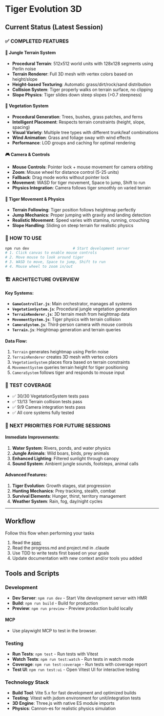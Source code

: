 # Tiger Evolution 3D

## Current Status (Latest Session)

### ✅ COMPLETED FEATURES

#### 🌿 **Jungle Terrain System** 
- **Procedural Terrain**: 512x512 world units with 128x128 segments using Perlin noise
- **Terrain Renderer**: Full 3D mesh with vertex colors based on height/slope
- **Height-based Texturing**: Automatic grass/dirt/rock/sand distribution
- **Collision System**: Tiger properly walks on terrain surface, no clipping
- **Slope Physics**: Tiger slides down steep slopes (>0.7 steepness)

#### 🌳 **Vegetation System**
- **Procedural Generation**: Trees, bushes, grass patches, and ferns
- **Intelligent Placement**: Respects terrain constraints (height, slope, spacing)
- **Visual Variety**: Multiple tree types with different trunk/leaf combinations
- **Wind Animation**: Grass and foliage sway with wind effects
- **Performance**: LOD groups and caching for optimal rendering

#### 🎮 **Camera & Controls**
- **Mouse Controls**: Pointer lock + mouse movement for camera orbiting
- **Zoom**: Mouse wheel for distance control (5-25 units)
- **Fallback**: Drag mode works without pointer lock
- **Movement**: WASD for tiger movement, Space to jump, Shift to run
- **Physics Integration**: Camera follows tiger smoothly on varied terrain

#### 🐅 **Tiger Movement & Physics**
- **Terrain Following**: Tiger position follows heightmap perfectly
- **Jump Mechanics**: Proper jumping with gravity and landing detection  
- **Realistic Movement**: Speed varies with stamina, running, crouching
- **Slope Handling**: Sliding on steep terrain for realistic physics

### 🎯 **HOW TO USE**
```bash
npm run dev                    # Start development server
# 1. Click canvas to enable mouse controls
# 2. Move mouse to look around tiger
# 3. WASD to move, Space to jump, Shift to run
# 4. Mouse wheel to zoom in/out
```

### 🏗️ **ARCHITECTURE OVERVIEW**

#### Key Systems:
- **`GameController.js`**: Main orchestrator, manages all systems
- **`VegetationSystem.js`**: Procedural jungle vegetation generation
- **`TerrainRenderer.js`**: 3D terrain mesh from heightmap data
- **`MovementSystem.js`**: Tiger physics with terrain collision
- **`CameraSystem.js`**: Third-person camera with mouse controls
- **`Terrain.js`**: Heightmap generation and terrain queries

#### Data Flow:
1. `Terrain` generates heightmap using Perlin noise
2. `TerrainRenderer` creates 3D mesh with vertex colors
3. `VegetationSystem` places flora based on terrain constraints
4. `MovementSystem` queries terrain height for tiger positioning
5. `CameraSystem` follows tiger and responds to mouse input

### 🧪 **TEST COVERAGE**
- ✅ 30/30 VegetationSystem tests pass
- ✅ 13/13 Terrain collision tests pass  
- ✅ 9/9 Camera integration tests pass
- ✅ All core systems fully tested

### 🚀 **NEXT PRIORITIES FOR FUTURE SESSIONS**

#### Immediate Improvements:
1. **Water System**: Rivers, ponds, and water physics
2. **Jungle Animals**: Wild boars, birds, prey animals
3. **Enhanced Lighting**: Filtered sunlight through canopy
4. **Sound System**: Ambient jungle sounds, footsteps, animal calls

#### Advanced Features:
1. **Tiger Evolution**: Growth stages, stat progression
2. **Hunting Mechanics**: Prey tracking, stealth, combat
3. **Survival Elements**: Hunger, thirst, territory management
4. **Weather System**: Rain, fog, day/night cycles

---

## Workflow

Follow this flow when performing your tasks

1. Read the [spec](.claude/spec.md)
2. Read the progress.md and project.md in .claude
3. Use TDD to write tests first based on your goals
4. Update documentation with new context and/or tools you added

## Tools and Scripts

### Development

- **Dev Server**: `npm run dev` - Start Vite development server with HMR
- **Build**: `npm run build` - Build for production
- **Preview**: `npm run preview` - Preview production build locally

#### MCP

- Use playwight MCP to test in the browser. 

### Testing

- **Run Tests**: `npm test` - Run tests with Vitest
- **Watch Tests**: `npm run test:watch` - Run tests in watch mode
- **Coverage**: `npm run test:coverage` - Run tests with coverage report
- **Test UI**: `npm run test:ui` - Open Vitest UI for interactive testing

### Technology Stack

- **Build Tool**: Vite 5.x for fast development and optimized builds
- **Testing**: Vitest with jsdom environment for unit/integration tests
- **3D Engine**: Three.js with native ES module imports
- **Physics**: Cannon-es for realistic physics simulation